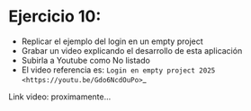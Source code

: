 Ejercicio 10:
============

- Replicar el ejemplo del login en un empty project
- Grabar un video explicando el desarrollo de esta aplicación
- Subirla a Youtube como No listado
- El video referencia es: `Login en empty project 2025 <https://youtu.be/Gdo6NcdOuPo>`_

Link video: proximamente...